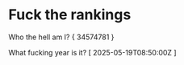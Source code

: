 # Fuck the rankings

Who the hell am I?
{ 34574781 }

What fucking year is it?
[ 2025-05-19T08:50:00Z ]
